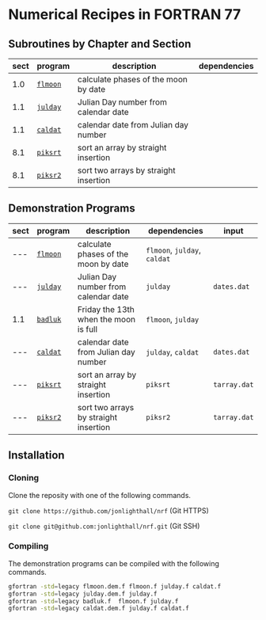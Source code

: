 # Numerical Recipes in FORTRAN 77

## Subroutines by Chapter and Section

| sect | program              | description                           | dependencies |
| ---- | -------------------- | ------------------------------------  | -------------|
|  1.0 | [`flmoon`](flmoon.f) | calculate phases of the moon by date  |
|  1.1 | [`julday`](julday.f) | Julian Day number from calendar date  |
|  1.1 | [`caldat`](caldat.f) | calendar date from Julian day number  |
|  8.1 | [`piksrt`](piksrt.f) | sort an array by straight insertion   | 
|  8.1 | [`piksr2`](piksr2.f) | sort two arrays by straight insertion |

## Demonstration Programs

| sect | program                  | description                           | dependencies                 | input       |
| ---- | ------------------------ | ------------------------------------- | -----------------------------| ----------- |
|  --- | [`flmoon`](flmoon.dem.f) | calculate phases of the moon by date  | `flmoon`, `julday`, `caldat` |             |
|  --- | [`julday`](julday.dem.f) | Julian Day number from calendar date  | `julday`                     | `dates.dat` |
|  1.1 | [`badluk`](badluk.f)     | Friday the 13th when the moon is full | `flmoon`, `julday`           |             |
|  --- | [`caldat`](caldat.dem.f) | calendar date from Julian day number  | `julday`, `caldat`           | `dates.dat` |
|  --- | [`piksrt`](piksrt.dem.f) | sort an array by straight insertion   | `piksrt`                     | `tarray.dat`|
|  --- | [`piksr2`](piksr2.dem.f) | sort two arrays by straight insertion | `piksr2`                     | `tarray.dat`|

## Installation
### Cloning
Clone the reposity with one of the following commands.

`git clone https://github.com/jonlighthall/nrf` (Git HTTPS)

`git clone git@github.com:jonlighthall/nrf.git` (Git SSH)
### Compiling
The demonstration programs can be compiled with the following commands.
````bash
gfortran -std=legacy flmoon.dem.f flmoon.f julday.f caldat.f
gfortran -std=legacy julday.dem.f julday.f
gfortran -std=legacy badluk.f  flmoon.f julday.f
gfortran -std=legacy caldat.dem.f julday.f caldat.f

````
